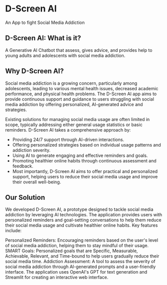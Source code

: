 # D-Screen AI 

An App to fight Social Media Addiction  

## D-Screen AI: What is it?

A Generative AI Chatbot that assess, gives advice, and provides help to young adults and adolescents with social media addiction. 

## Why D-Screen AI? 

Social media addiction is a growing concern, particularly among adolescents, leading to various mental health issues, decreased academic performance, and physical health problems. The D-Screen AI app aims to provide continuous support and guidance to users struggling with social media addiction by offering personalized, AI-generated advice and strategies.

Existing solutions for managing social media usage are often limited in scope, typically addressing either general usage statistics or basic reminders. D-Screen AI takes a comprehensive approach by:

- Providing 24/7 support through AI-driven interactions.
- Offering personalized strategies based on individual usage patterns and addiction severity.
- Using AI to generate engaging and effective reminders and goals.
- Promoting healthier online habits through continuous assessment and feedback.
- Most importantly, D-Screen AI aims to offer practical and personalized support, helping users to reduce their social media 
  usage and improve their overall well-being. 

## Our Solution

We developed D-Screen AI, a prototype designed to tackle social media addiction by leveraging AI technologies. The application provides users with personalized reminders and goal-setting conversations to help them reduce their social media usage and cultivate healthier online habits. Key features include:

Personalized Reminders: Encouraging reminders based on the user's level of social media addiction, helping them to stay mindful of their usage.
SMART Goals: Personalized goals that are Specific, Measurable, Achievable, Relevant, and Time-bound to help users gradually reduce their social media time.
Addiction Assessment: A tool to assess the severity of social media addiction through AI-generated prompts and a user-friendly interface.
The application uses OpenAI's GPT for text generation and Streamlit for creating an interactive web interface.
